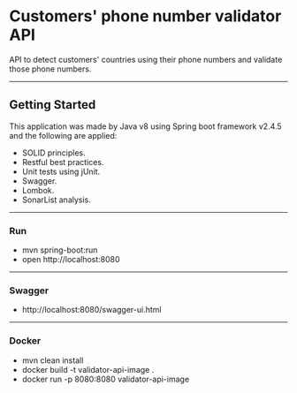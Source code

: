 # Customers' phone number validator API

API to detect customers' countries using their phone numbers and validate those phone numbers.
  
---

## Getting Started

This application was made by Java v8 using Spring boot framework v2.4.5 and the following are applied:

* SOLID principles.
* Restful best practices.
* Unit tests using jUnit.
* Swagger.
* Lombok.
* SonarList analysis.

---
 
### Run

* mvn spring-boot:run
* open http://localhost:8080
   	
---

### Swagger

* http://localhost:8080/swagger-ui.html
   	
---

### Docker 

* mvn clean install
* docker build -t validator-api-image .
* docker run -p 8080:8080 validator-api-image
